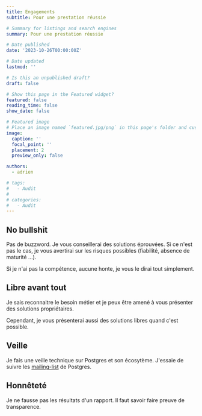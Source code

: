 ```yaml
---
title: Engagements
subtitle: Pour une prestation réussie

# Summary for listings and search engines
summary: Pour une prestation réussie

# Date published
date: '2023-10-26T00:00:00Z'

# Date updated
lastmod: ''

# Is this an unpublished draft?
draft: false

# Show this page in the Featured widget?
featured: false
reading_time: false
show_date: false

# Featured image
# Place an image named `featured.jpg/png` in this page's folder and customize its options here.
image:
  caption: ''
  focal_point: ''
  placement: 2
  preview_only: false

authors:
  - adrien

# tags:
#   - Audit
#
# categories:
#   - Audit
---
```


## No bullshit

Pas de buzzword. Je vous conseillerai des solutions éprouvées. Si ce n'est pas le cas, je vous avertirai sur les risques possibles (fiabilité, absence de maturité ...).

Si je n'ai pas la compétence, aucune honte, je vous le dirai tout simplement.

## Libre avant tout

Je sais reconnaitre le besoin métier et je peux être amené à vous présenter des solutions propriétaires.

Cependant, je vous présenterai aussi des solutions libres quand c'est possible.

## Veille

Je fais une veille technique sur Postgres et son écosytème. J'essaie de suivre les [mailing-list](https://www.postgresql.org/list/) de Postgres.

## Honnêteté

Je ne fausse pas les résultats d'un rapport. Il faut savoir faire preuve de transparence.
